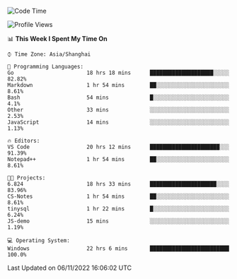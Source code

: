 <!--START_SECTION:waka-->
![Code Time](http://img.shields.io/badge/Code%20Time-300%20hrs%2046%20mins-blue)

![Profile Views](http://img.shields.io/badge/Profile%20Views-3-blue)

📊 **This Week I Spent My Time On** 

```text
⌚︎ Time Zone: Asia/Shanghai

💬 Programming Languages: 
Go                       18 hrs 18 mins      ████████████████████░░░░░   82.82% 
Markdown                 1 hr 54 mins        ██░░░░░░░░░░░░░░░░░░░░░░░   8.61% 
Bash                     54 mins             █░░░░░░░░░░░░░░░░░░░░░░░░   4.1% 
Other                    33 mins             ░░░░░░░░░░░░░░░░░░░░░░░░░   2.53% 
JavaScript               14 mins             ░░░░░░░░░░░░░░░░░░░░░░░░░   1.13%

🔥 Editors: 
VS Code                  20 hrs 12 mins      ██████████████████████░░░   91.39% 
Notepad++                1 hr 54 mins        ██░░░░░░░░░░░░░░░░░░░░░░░   8.61%

🐱‍💻 Projects: 
6.824                    18 hrs 33 mins      █████████████████████░░░░   83.96% 
CS-Notes                 1 hr 54 mins        ██░░░░░░░░░░░░░░░░░░░░░░░   8.61% 
tinysql                  1 hr 22 mins        █░░░░░░░░░░░░░░░░░░░░░░░░   6.24% 
JS-demo                  15 mins             ░░░░░░░░░░░░░░░░░░░░░░░░░   1.19%

💻 Operating System: 
Windows                  22 hrs 6 mins       █████████████████████████   100.0%

```


 Last Updated on 06/11/2022 16:06:02 UTC
<!--END_SECTION:waka-->